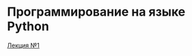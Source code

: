 # Программирование на языке Python

[Лекция №1](https://nbviewer.jupyter.org/github/true-grue/kispython/blob/main/lect1.ipynb)
